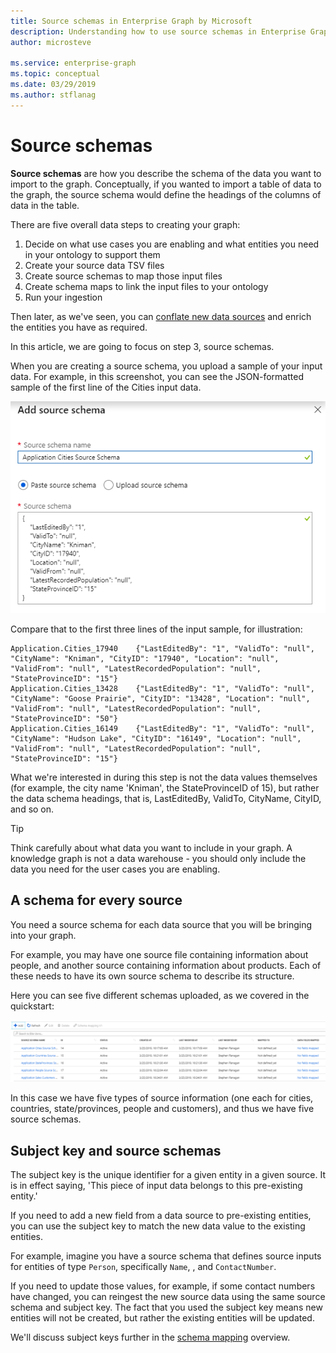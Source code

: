 ```yaml
---
title: Source schemas in Enterprise Graph by Microsoft
description: Understanding how to use source schemas in Enterprise Graph by Microsoft
author: microsteve

ms.service: enterprise-graph
ms.topic: conceptual
ms.date: 03/29/2019
ms.author: stflanag
---
```


# Source schemas

**Source schemas** are how you describe the schema of the data you want to import to the graph. Conceptually, if you wanted to import a table of data to the graph, the source schema would define the headings of the columns of data in the table.

There are five overall data steps to creating your graph:

1. Decide on what use cases you are enabling and what entities you need in your ontology to support them
1. Create your source data TSV files
1. Create source schemas to map those input files
1. Create schema maps to link the input files to your ontology
1. Run your ingestion

Then later, as we've seen, you can [conflate new data sources](create-conflation-model.md) and enrich the entities you have as required.

In this article, we are going to focus on step 3, source schemas.

When you are creating a source schema, you upload a sample of your input data. For example, in this screenshot, you can see the JSON-formatted sample of the first line of the Cities input data.

![Add source schema](media/schema-maps-concepts/add-source-schema.png)

Compare that to the first three lines of the input sample, for illustration:

```
Application.Cities_17940	{"LastEditedBy": "1", "ValidTo": "null", "CityName": "Kniman", "CityID": "17940", "Location": "null", "ValidFrom": "null", "LatestRecordedPopulation": "null", "StateProvinceID": "15"}
Application.Cities_13428	{"LastEditedBy": "1", "ValidTo": "null", "CityName": "Goose Prairie", "CityID": "13428", "Location": "null", "ValidFrom": "null", "LatestRecordedPopulation": "null", "StateProvinceID": "50"}
Application.Cities_16149	{"LastEditedBy": "1", "ValidTo": "null", "CityName": "Hudson Lake", "CityID": "16149", "Location": "null", "ValidFrom": "null", "LatestRecordedPopulation": "null", "StateProvinceID": "15"}
```

What we're interested in during this step is not the data values themselves (for example, the city name 'Kniman', the StateProvinceID of 15), but rather the data schema headings, that is, LastEditedBy, ValidTo, CityName, CityID, and so on.

> [!TIP]
> Think carefully about what data you want to include in your graph. A knowledge graph is not a data warehouse - you should only include the data you need for the user cases you are enabling.

## A schema for every source

You need a source schema for each data source that you will be bringing into your graph.

For example, you may have one source file containing information about people, and another source containing information about products. Each of these needs to have its own source schema to describe its structure.

Here you can see five different schemas uploaded, as we covered in the quickstart:

![All schema uploaded](media/schema-maps-concepts/all-schema-uploaded.png)

In this case we have five types of source information (one each for cities, countries, state/provinces, people and customers), and thus we have five source schemas.

## Subject key and source schemas

The subject key is the unique identifier for a given entity in a given source. It is in effect saying, 'This piece of input data belongs to this pre-existing entity.'

If you need to add a new field from a data source to pre-existing entities, you can use the subject key to match the new data value to the existing entities.

For example, imagine you have a source schema that defines source inputs for entities of type ```Person```, specifically ```Name```,  , and ```ContactNumber```.

If you need to update those values, for example, if some contact numbers have changed, you can reingest the new source data using the same source schema and subject key. The fact that you used the subject key means new entities will not be created, but rather the existing entities will be updated.

We'll discuss subject keys further in the [schema mapping](schema-map-concepts.md) overview.